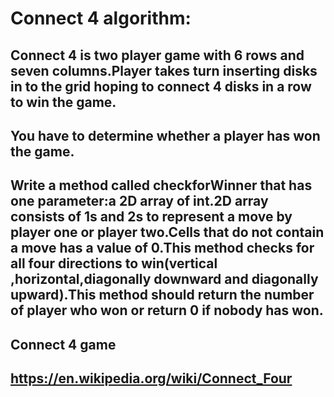 # Connect 4 algorithm:

## Connect 4 is two player game with 6 rows and seven columns.Player takes turn inserting disks in to the grid hoping to connect 4 disks in a row to win the game.

## You have to determine whether a player has won the game.

## Write a method called checkforWinner that has one parameter:a 2D array of int.2D array consists of 1s and 2s to represent a move by player one or player two.Cells that do not contain a move has a value of 0.This method checks for all four directions to win(vertical ,horizontal,diagonally downward and diagonally upward).This method should return the number of player who won or return 0 if nobody has won.

## Connect 4 game 
## https://en.wikipedia.org/wiki/Connect_Four